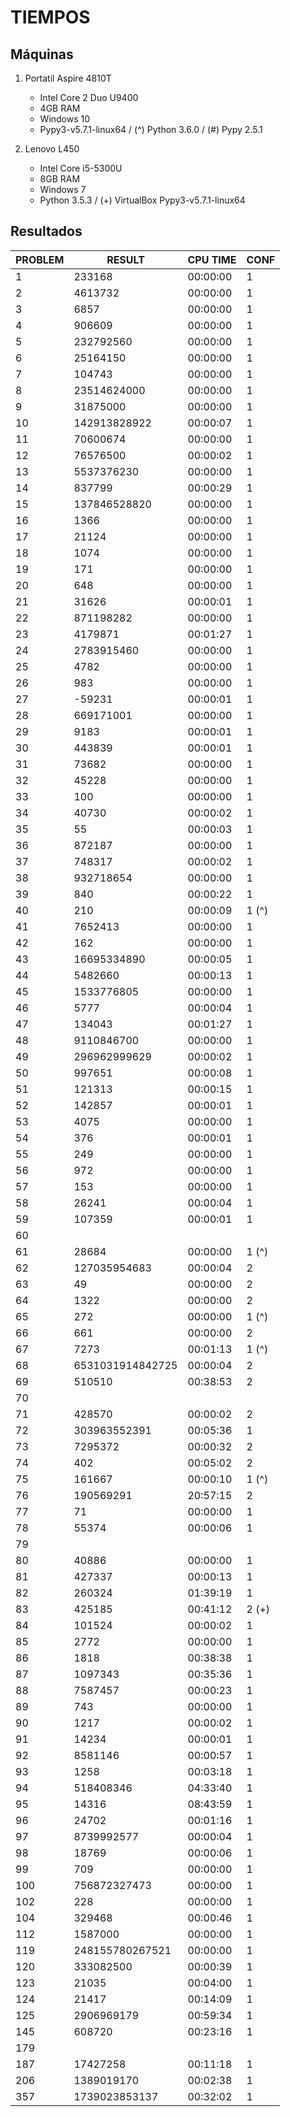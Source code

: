 # TIEMPOS

## Máquinas

 1. Portatil Aspire 4810T

    * Intel Core 2 Duo U9400
    * 4GB RAM
    * Windows 10
    * Pypy3-v5.7.1-linux64 / (^) Python 3.6.0 / (#) Pypy 2.5.1

 2. Lenovo L450

    * Intel Core i5-5300U
    * 8GB RAM
    * Windows 7
    * Python 3.5.3 / (+) VirtualBox Pypy3-v5.7.1-linux64

## Resultados

| PROBLEM | RESULT           | CPU TIME | CONF  |
| ------- | ---------------- | -------- | ----- |
| 1       | 233168           | 00:00:00 | 1     |
| 2       | 4613732          | 00:00:00 | 1     |
| 3       | 6857             | 00:00:00 | 1     |
| 4       | 906609           | 00:00:00 | 1     |
| 5       | 232792560        | 00:00:00 | 1     |
| 6       | 25164150         | 00:00:00 | 1     |
| 7       | 104743           | 00:00:00 | 1     |
| 8       | 23514624000      | 00:00:00 | 1     |
| 9       | 31875000         | 00:00:00 | 1     |
| 10      | 142913828922     | 00:00:07 | 1     |
| 11      | 70600674         | 00:00:00 | 1     |
| 12      | 76576500         | 00:00:02 | 1     |
| 13      | 5537376230       | 00:00:00 | 1     |
| 14      | 837799           | 00:00:29 | 1     |
| 15      | 137846528820     | 00:00:00 | 1     |
| 16      | 1366             | 00:00:00 | 1     |
| 17      | 21124            | 00:00:00 | 1     |
| 18      | 1074             | 00:00:00 | 1     |
| 19      | 171              | 00:00:00 | 1     |
| 20      | 648              | 00:00:00 | 1     |
| 21      | 31626            | 00:00:01 | 1     |
| 22      | 871198282        | 00:00:00 | 1     |
| 23      | 4179871          | 00:01:27 | 1     |
| 24      | 2783915460       | 00:00:00 | 1     |
| 25      | 4782             | 00:00:00 | 1     |
| 26      | 983              | 00:00:00 | 1     |
| 27      | -59231           | 00:00:01 | 1     |
| 28      | 669171001        | 00:00:00 | 1     |
| 29      | 9183             | 00:00:01 | 1     |
| 30      | 443839           | 00:00:01 | 1     |
| 31      | 73682            | 00:00:00 | 1     |
| 32      | 45228            | 00:00:00 | 1     |
| 33      | 100              | 00:00:00 | 1     |
| 34      | 40730            | 00:00:02 | 1     |
| 35      | 55               | 00:00:03 | 1     |
| 36      | 872187           | 00:00:00 | 1     |
| 37      | 748317           | 00:00:02 | 1     |
| 38      | 932718654        | 00:00:00 | 1     |
| 39      | 840              | 00:00:22 | 1     |
| 40      | 210              | 00:00:09 | 1 (^) |
| 41      | 7652413          | 00:00:00 | 1     |
| 42      | 162              | 00:00:00 | 1     |
| 43      | 16695334890      | 00:00:05 | 1     |
| 44      | 5482660          | 00:00:13 | 1     |
| 45      | 1533776805       | 00:00:00 | 1     |
| 46      | 5777             | 00:00:04 | 1     |
| 47      | 134043           | 00:01:27 | 1     |
| 48      | 9110846700       | 00:00:00 | 1     |
| 49      | 296962999629     | 00:00:02 | 1     |
| 50      | 997651           | 00:00:08 | 1     |
| 51      | 121313           | 00:00:15 | 1     |
| 52      | 142857           | 00:00:01 | 1     |
| 53      | 4075             | 00:00:00 | 1     |
| 54      | 376              | 00:00:01 | 1     |
| 55      | 249              | 00:00:00 | 1     |
| 56      | 972              | 00:00:00 | 1     |
| 57      | 153              | 00:00:00 | 1     |
| 58      | 26241            | 00:00:04 | 1     |
| 59      | 107359           | 00:00:01 | 1     |
| 60      |                  |          |       |
| 61      | 28684            | 00:00:00 | 1 (^) |
| 62      | 127035954683     | 00:00:04 | 2     |
| 63      | 49               | 00:00:00 | 2     |
| 64      | 1322             | 00:00:00 | 2     |
| 65      | 272              | 00:00:00 | 1 (^) |
| 66      | 661              | 00:00:00 | 2     |
| 67      | 7273             | 00:01:13 | 1 (^) |
| 68      | 6531031914842725 | 00:00:04 | 2     |
| 69      | 510510           | 00:38:53 | 2     |
| 70      |                  |          |       |
| 71      | 428570           | 00:00:02 | 2     |
| 72      | 303963552391     | 00:05:36 | 1     |
| 73      | 7295372          | 00:00:32 | 2     |
| 74      | 402              | 00:05:02 | 2     |
| 75      | 161667           | 00:00:10 | 1 (^) |
| 76      | 190569291        | 20:57:15 | 2     |
| 77      | 71               | 00:00:00 | 1     |
| 78      | 55374            | 00:00:06 | 1     |
| 79      |                  |          |       |
| 80      | 40886            | 00:00:00 | 1     |
| 81      | 427337           | 00:00:13 | 1     |
| 82      | 260324           | 01:39:19 | 1     |
| 83      | 425185           | 00:41:12 | 2 (+) |
| 84      | 101524           | 00:00:02 | 1     |
| 85      | 2772             | 00:00:00 | 1     |
| 86      | 1818             | 00:38:38 | 1     |
| 87      | 1097343          | 00:35:36 | 1     |
| 88      | 7587457          | 00:00:23 | 1     |
| 89      | 743              | 00:00:00 | 1     |
| 90      | 1217             | 00:00:02 | 1     |
| 91      | 14234            | 00:00:01 | 1     |
| 92      | 8581146          | 00:00:57 | 1     |
| 93      | 1258             | 00:03:18 | 1     |
| 94      | 518408346        | 04:33:40 | 1     |
| 95      | 14316            | 08:43:59 | 1     |
| 96      | 24702            | 00:01:16 | 1     |
| 97      | 8739992577       | 00:00:04 | 1     |
| 98      | 18769            | 00:00:06 | 1     |
| 99      | 709              | 00:00:00 | 1     |
| 100     | 756872327473     | 00:00:00 | 1     |
| 102     | 228              | 00:00:00 | 1     |
| 104     | 329468           | 00:00:46 | 1     |
| 112     | 1587000          | 00:00:00 | 1     |
| 119     | 248155780267521  | 00:00:00 | 1     |
| 120     | 333082500        | 00:00:39 | 1     |
| 123     | 21035            | 00:04:00 | 1     |
| 124     | 21417            | 00:14:09 | 1     |
| 125     | 2906969179       | 00:59:34 | 1     |
| 145     | 608720           | 00:23:16 | 1     |
| 179     |                  |          |       |
| 187     | 17427258         | 00:11:18 | 1     |
| 206     | 1389019170       | 00:02:38 | 1     |
| 357     | 1739023853137    | 00:32:02 | 1     |
